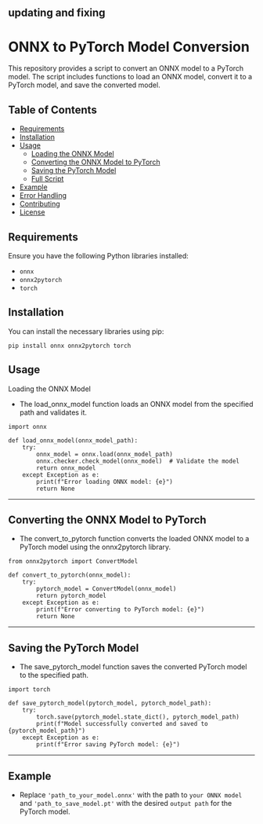 ##  updating and fixing


# ONNX to PyTorch Model Conversion

This repository provides a script to convert an ONNX model to a PyTorch model. The script includes functions to load an ONNX model, convert it to a PyTorch model, and save the converted model.

## Table of Contents

- [Requirements](#requirements)
- [Installation](#installation)
- [Usage](#usage)
  - [Loading the ONNX Model](#loading-the-onnx-model)
  - [Converting the ONNX Model to PyTorch](#converting-the-onnx-model-to-pytorch)
  - [Saving the PyTorch Model](#saving-the-pytorch-model)
  - [Full Script](#full-script)
- [Example](#example)
- [Error Handling](#error-handling)
- [Contributing](#contributing)
- [License](#license)

## Requirements

Ensure you have the following Python libraries installed:

- `onnx`
- `onnx2pytorch`
- `torch`

## Installation

You can install the necessary libraries using pip:

```
pip install onnx onnx2pytorch torch

```
## Usage

Loading the ONNX Model

- The load_onnx_model function loads an ONNX model from the specified path and validates it.

```
import onnx

def load_onnx_model(onnx_model_path):
    try:
        onnx_model = onnx.load(onnx_model_path)
        onnx.checker.check_model(onnx_model)  # Validate the model
        return onnx_model
    except Exception as e:
        print(f"Error loading ONNX model: {e}")
        return None

```

----

## Converting the ONNX Model to PyTorch

- The convert_to_pytorch function converts the loaded ONNX model to a PyTorch model using the onnx2pytorch library.

```
from onnx2pytorch import ConvertModel

def convert_to_pytorch(onnx_model):
    try:
        pytorch_model = ConvertModel(onnx_model)
        return pytorch_model
    except Exception as e:
        print(f"Error converting to PyTorch model: {e}")
        return None
```
---

## Saving the PyTorch Model

- The save_pytorch_model function saves the converted PyTorch model to the specified path.
```
import torch

def save_pytorch_model(pytorch_model, pytorch_model_path):
    try:
        torch.save(pytorch_model.state_dict(), pytorch_model_path)
        print(f"Model successfully converted and saved to {pytorch_model_path}")
    except Exception as e:
        print(f"Error saving PyTorch model: {e}")
```

---

## Example

- Replace `'path_to_your_model.onnx'` with the path to `your ONNX model` and `'path_to_save_model.pt'` with the desired `output path` for the PyTorch model.
